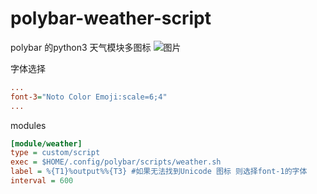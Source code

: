 # polybar-weather-script
polybar 的python3 天气模块多图标
![图片](https://github.com/user-attachments/assets/e3d2c661-b086-422a-b5d5-fce29258a816)

字体选择

```ini
...
font-3="Noto Color Emoji:scale=6;4"      
...
```

modules

```ini
[module/weather]
type = custom/script
exec = $HOME/.config/polybar/scripts/weather.sh
label = %{T1}%output%%{T3} #如果无法找到Unicode 图标 则选择font-1的字体
interval = 600
```


